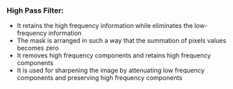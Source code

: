 ### High Pass Filter:
- It retains the high frequency information while eliminates the low-frequency information
- The mask is arranged in such a way that the summation of pixels values becomes zero
- It removes high frequency components and retains high frequency components
- It is used for sharpening the image by attenuating low frequency components and preserving high frequency components
